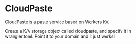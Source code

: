 # CloudPaste
CloudPaste is a paste service based on Workers KV.

Create a K/V storage object called cloudpaste, and specify it in wrangler.toml. Point it to your domain and it just works!